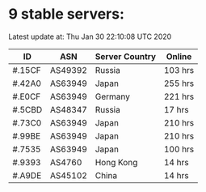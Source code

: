 # 9 stable servers:

Latest update at: Thu Jan 30 22:10:08 UTC 2020

| ID | ASN | Server Country | Online |
| -- | --- | -------------- | ------ |
| #.15CF | AS49392 | Russia | 103 hrs |
| #.42A0 | AS63949 | Japan | 255 hrs |
| #.E0CF | AS63949 | Germany | 221 hrs |
| #.5CBD | AS48347 | Russia | 17 hrs |
| #.73C0 | AS63949 | Japan | 210 hrs |
| #.99BE | AS63949 | Japan | 210 hrs |
| #.7535 | AS63949 | Japan | 100 hrs |
| #.9393 | AS4760 | Hong Kong | 14 hrs |
| #.A9DE | AS45102 | China | 14 hrs |


